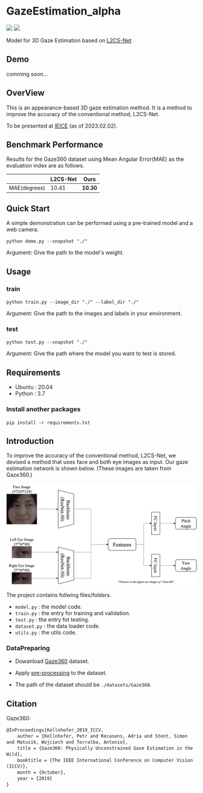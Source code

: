 # GazeEstimation_alpha
<img src="https://img.shields.io/badge/python%20-%2314354C.svg?&style=for-the-badge&logo=python&logoColor=white"/> <img src="https://img.shields.io/badge/PyTorch%20-%23EE4C2C.svg?&style=for-the-badge&logo=PyTorch&logoColor=white" />

Model for 3D Gaze Estimation based on [L2CS-Net](https://github.com/Ahmednull/L2CS-Net)

## Demo
comming soon...

## OverView
This is an appearance-based 3D gaze estimation method. It is a method to improve the accuracy of the conventional method, L2CS-Net.

To be presented at [IEICE](https://www.ieice-taikai.jp/2023general/jpn/) (as of 2023.02.02).

## Benchmark Performance

Results for the Gaze360 dataset using Mean Angular Error(MAE) as the evaluation index are as follows.

|              | L2CS-Net |    Ours   |
| ------------ | -------- | --------- |
| MAE(degrees) |   10.41  | **10.30** |


## Quick Start
A simple demonstration can be performed using a pre-trained model and a web camera.

```
python demo.py --snapshot "./"
```
Argument: Give the path to the model's weight.

## Usage

### train
```
python train.py --image_dir "./" --label_dir "./"
```
Argument: Give the path to the images and labels in your environment.

### test
```
python test.py --snapshot "./"
```
Argument: Give the path where the model you want to test is stored.

## Requirements
- Ubuntu : 20.04
- Python : 3.7

### Install another packages
```
pip install -r requirements.txt
```

## Introduction
To improve the accuracy of the conventional method, L2CS-Net, we devised a method that uses face and both eye images as input. Our gaze estimation network is shown below. (These images are taken from Gaze360.)

![introfig](./pictures/basicmodel.png)



The project contains follwing files/folders.

- `model.py` : the model code.
- `train.py` : the entry for training and validation.
- `test.py` : the entry fot testing.
- `dataset.py` : the data loader code.
- `utils.py` : the utils code.

### DataPreparing
* Dowanload [Gaze360](http://gaze360.csail.mit.edu/) dataset.

* Apply [pre-processing](http://phi-ai.buaa.edu.cn/Gazehub/3D-dataset/) to the dataset.

* The path of the dataset should be `./datasets/Gaze360`.


## Citation
Gaze360:
```
@InProceedings{Kellnhofer_2019_ICCV,
	author = {Kellnhofer, Petr and Recasens, Adria and Stent, Simon and Matusik, Wojciech and Torralba, Antonio},
	title = {Gaze360: Physically Unconstrained Gaze Estimation in the Wild},
	booktitle = {The IEEE International Conference on Computer Vision (ICCV)},
	month = {October},
	year = {2019}
}
```
